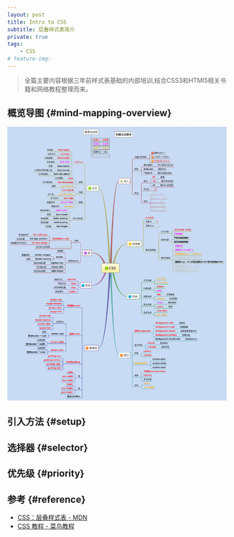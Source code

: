 ```yaml
---
layout: post
title: Intro to CSS
subtitle: 层叠样式表简介
private: true
tags:
    - CSS
# feature-img: 
---
```


> 全篇主要内容根据三年前样式表基础的内部培训,结合CSS3和HTMl5相关书籍和网络教程整理而来。


## 概览导图                 {#mind-mapping-overview}

![](/assets/img/css-intro/css.png)


## 引入方法               {#setup}


## 选择器                 {#selector}

## 优先级                 {#priority}



## 参考                   {#reference}

* [CSS：层叠样式表 - MDN](https://developer.mozilla.org/zh-CN/docs/Web/CSS)
* [CSS 教程 - 菜鸟教程](http://www.runoob.com/css/css-tutorial.html)
